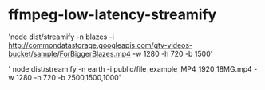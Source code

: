 # ffmpeg-low-latency-streamify

'node dist/streamify -n blazes -i http://commondatastorage.googleapis.com/gtv-videos-bucket/sample/ForBiggerBlazes.mp4 -w 1280 -h 720 -b 1500'

' node dist/streamify -n earth -i public/file_example_MP4_1920_18MG.mp4 -w 1280 -h 720 -b 2500,1500,1000'

